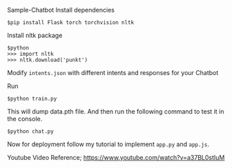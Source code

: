 Sample-Chatbot
Install dependencies
```
$pip install Flask torch torchvision nltk
```
Install nltk package
```
$python
>>> import nltk
>>> nltk.download('punkt')
```
Modify `intents.json` with different intents and responses for your Chatbot

Run
```
$python train.py
```
This will dump data.pth file. And then run
the following command to test it in the console.
```
$python chat.py
```

Now for deployment follow my tutorial to implement `app.py` and `app.js`.

Youtube Video Reference;
https://www.youtube.com/watch?v=a37BL0stIuM
